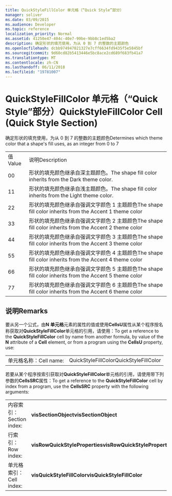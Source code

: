 ```yaml
---
title: QuickStyleFillColor 单元格（“Quick Style”部分）
manager: soliver
ms.date: 03/09/2015
ms.audience: Developer
ms.topic: reference
localization_priority: Normal
ms.assetid: 41250e47-404c-40e7-99be-9bb8c1ed5ba2
description: 确定形状的填充使用，为从 0 到 7 的整数的主题颜色
ms.openlocfilehash: dcbb974947821327e7cff6634fd9435f5e5845bf
ms.sourcegitcommit: 9d60cd82b5413446e5bc8ace2cd689f683fb41a7
ms.translationtype: MT
ms.contentlocale: zh-CN
ms.lasthandoff: 06/11/2018
ms.locfileid: "19781007"
---
```

# <a name="quickstylefillcolor-cell-quick-style-section"></a><span data-ttu-id="f82f3-103">QuickStyleFillColor 单元格（“Quick Style”部分）</span><span class="sxs-lookup"><span data-stu-id="f82f3-103">QuickStyleFillColor Cell (Quick Style Section)</span></span>

<span data-ttu-id="f82f3-104">确定形状的填充使用，为从 0 到 7 的整数的主题颜色</span><span class="sxs-lookup"><span data-stu-id="f82f3-104">Determines which theme color that a shape's fill uses, as an integer from 0 to 7</span></span>
  
|||
|:-----|:-----|
|<span data-ttu-id="f82f3-105">值</span><span class="sxs-lookup"><span data-stu-id="f82f3-105">Value</span></span>  <br/> |<span data-ttu-id="f82f3-106">说明</span><span class="sxs-lookup"><span data-stu-id="f82f3-106">Description</span></span>  <br/> |
|<span data-ttu-id="f82f3-107">0</span><span class="sxs-lookup"><span data-stu-id="f82f3-107">0</span></span>  <br/> |<span data-ttu-id="f82f3-108">形状的填充颜色继承自深主题颜色。</span><span class="sxs-lookup"><span data-stu-id="f82f3-108">The shape fill color inherits from the Dark theme color.</span></span>  <br/> |
|<span data-ttu-id="f82f3-109">1</span><span class="sxs-lookup"><span data-stu-id="f82f3-109">1</span></span>  <br/> |<span data-ttu-id="f82f3-110">形状的填充颜色继承自浅主题颜色。</span><span class="sxs-lookup"><span data-stu-id="f82f3-110">The shape fill color inherits from the Light theme color.</span></span>  <br/> |
|<span data-ttu-id="f82f3-111">2</span><span class="sxs-lookup"><span data-stu-id="f82f3-111">2</span></span>  <br/> |<span data-ttu-id="f82f3-112">形状的填充颜色继承自强调文字颜色 1 主题颜色</span><span class="sxs-lookup"><span data-stu-id="f82f3-112">The shape fill color inherits from the Accent 1 theme color</span></span>  <br/> |
|<span data-ttu-id="f82f3-113">3</span><span class="sxs-lookup"><span data-stu-id="f82f3-113">3</span></span>  <br/> |<span data-ttu-id="f82f3-114">形状的填充颜色继承自强调文字颜色 2 主题颜色</span><span class="sxs-lookup"><span data-stu-id="f82f3-114">The shape fill color inherits from the Accent 2 theme color</span></span>  <br/> |
|<span data-ttu-id="f82f3-115">4</span><span class="sxs-lookup"><span data-stu-id="f82f3-115">4</span></span>  <br/> |<span data-ttu-id="f82f3-116">形状的填充颜色继承自强调文字颜色 3 主题颜色</span><span class="sxs-lookup"><span data-stu-id="f82f3-116">The shape fill color inherits from the Accent 3 theme color</span></span>  <br/> |
|<span data-ttu-id="f82f3-117">5</span><span class="sxs-lookup"><span data-stu-id="f82f3-117">5</span></span>  <br/> |<span data-ttu-id="f82f3-118">形状的填充颜色继承自强调文字颜色 4 主题颜色</span><span class="sxs-lookup"><span data-stu-id="f82f3-118">The shape fill color inherits from the Accent 4 theme color</span></span>  <br/> |
|<span data-ttu-id="f82f3-119">6</span><span class="sxs-lookup"><span data-stu-id="f82f3-119">6</span></span>  <br/> |<span data-ttu-id="f82f3-120">形状的填充颜色继承自强调文字颜色 5 主题颜色</span><span class="sxs-lookup"><span data-stu-id="f82f3-120">The shape fill color inherits from the Accent 5 theme color</span></span>  <br/> |
|<span data-ttu-id="f82f3-121">7</span><span class="sxs-lookup"><span data-stu-id="f82f3-121">7</span></span>  <br/> |<span data-ttu-id="f82f3-122">形状的填充颜色继承自强调文字颜色 6 主题颜色</span><span class="sxs-lookup"><span data-stu-id="f82f3-122">The shape fill color inherits from the Accent 6 theme color</span></span>  <br/> |
   
## <a name="remarks"></a><span data-ttu-id="f82f3-123">说明</span><span class="sxs-lookup"><span data-stu-id="f82f3-123">Remarks</span></span>

<span data-ttu-id="f82f3-124">要从另一个公式，由**N** **单元格**元素的属性的值或使用**CellsU**属性从某个程序按名称获取对**QuickStyleFillColor**单元格的引用，请使用：</span><span class="sxs-lookup"><span data-stu-id="f82f3-124">To get a reference to the **QuickStyleFillColor** cell by name from another formula, by value of the **N** attribute of a **Cell** element, or from a program using the **CellsU** property, use:</span></span> 
  
|||
|:-----|:-----|
| <span data-ttu-id="f82f3-125">单元格名称：</span><span class="sxs-lookup"><span data-stu-id="f82f3-125">Cell name:</span></span>  <br/> | <span data-ttu-id="f82f3-126">QuickStyleFillColor</span><span class="sxs-lookup"><span data-stu-id="f82f3-126">QuickStyleFillColor</span></span>  <br/> |
   
<span data-ttu-id="f82f3-127">若要从某个程序按索引获取对**QuickStyleFillColor**单元格的引用，请使用带下列参数的**CellsSRC**属性：</span><span class="sxs-lookup"><span data-stu-id="f82f3-127">To get a reference to the **QuickStyleFillColor** cell by index from a program, use the **CellsSRC** property with the following arguments:</span></span> 
  
|||
|:-----|:-----|
| <span data-ttu-id="f82f3-128">内容索引：</span><span class="sxs-lookup"><span data-stu-id="f82f3-128">Section index:</span></span>  <br/> |<span data-ttu-id="f82f3-129">**visSectionObject**</span><span class="sxs-lookup"><span data-stu-id="f82f3-129">**visSectionObject**</span></span> <br/> |
| <span data-ttu-id="f82f3-130">行索引：</span><span class="sxs-lookup"><span data-stu-id="f82f3-130">Row index:</span></span>  <br/> |<span data-ttu-id="f82f3-131">**visRowQuickStyleProperties**</span><span class="sxs-lookup"><span data-stu-id="f82f3-131">**visRowQuickStyleProperties**</span></span> <br/> |
| <span data-ttu-id="f82f3-132">单元格索引：</span><span class="sxs-lookup"><span data-stu-id="f82f3-132">Cell index:</span></span>  <br/> |<span data-ttu-id="f82f3-133">**visQuickStyleFillColor**</span><span class="sxs-lookup"><span data-stu-id="f82f3-133">**visQuickStyleFillColor**</span></span> <br/> |
   

